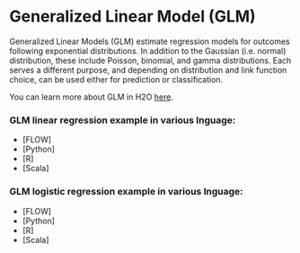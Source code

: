 # Generalized Linear Model  (GLM)  # 

Generalized Linear Models (GLM) estimate regression models for outcomes following exponential distributions. In addition to the Gaussian (i.e. normal) distribution, these include Poisson, binomial, and gamma distributions. Each serves a different purpose, and depending on distribution and link function choice, can be used either for prediction or classification.

You can learn more about GLM in H2O [here](http://docs.h2o.ai/h2o/latest-stable/h2o-docs/data-science/glm.html).

### GLM linear regression example in various lnguage: ### 

- [FLOW]
- [Python]
- [R]
- [Scala]


### GLM logistic regression example in various lnguage: ### 

- [FLOW]
- [Python]
- [R]
- [Scala]

